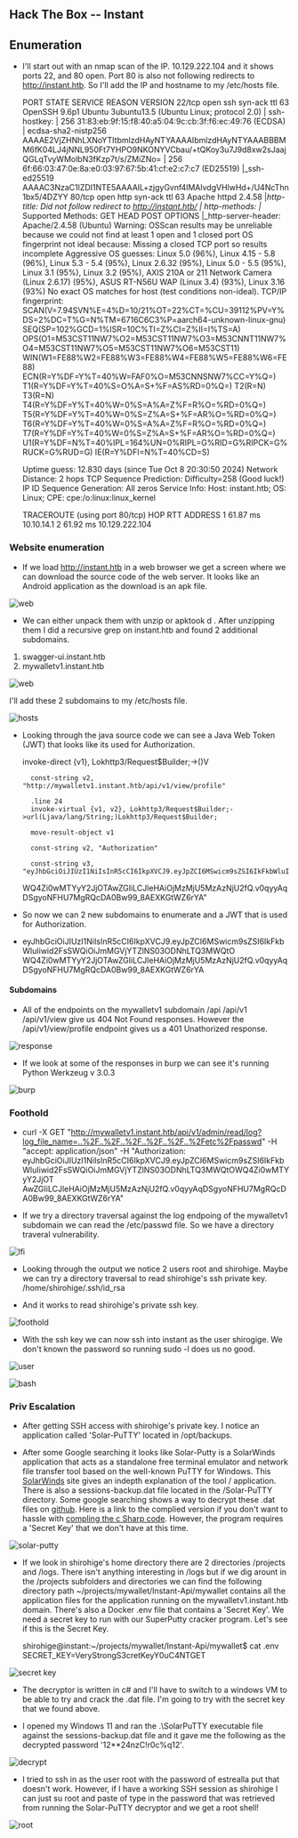 ## Hack The Box -- Instant 

## Enumeration 

- I'll start out with an nmap scan of the IP. 10.129.222.104 and it shows ports 22, and 80 open. Port 80 is also not following redirects to http://instant.htb. So I'll add the IP and hostname to my /etc/hosts file. 


	PORT   STATE SERVICE REASON         VERSION
	22/tcp open  ssh     syn-ack ttl 63 OpenSSH 9.6p1 Ubuntu 3ubuntu13.5 (Ubuntu Linux; protocol 2.0)
	| ssh-hostkey: 
	|   256 31:83:eb:9f:15:f8:40:a5:04:9c:cb:3f:f6:ec:49:76 (ECDSA)
	| ecdsa-sha2-nistp256 AAAAE2VjZHNhLXNoYTItbmlzdHAyNTYAAAAIbmlzdHAyNTYAAABBBMM6fK04LJ4jNNL950Ft7YHPO9NKONYVCbau/+tQKoy3u7J9d8xw2sJaajQGLqTvyWMolbN3fKzp7t/s/ZMiZNo=
	|   256 6f:66:03:47:0e:8a:e0:03:97:67:5b:41:cf:e2:c7:c7 (ED25519)
	|_ssh-ed25519 AAAAC3NzaC1lZDI1NTE5AAAAIL+zjgyGvnf4lMAlvdgVHlwHd+/U4NcThn1bx5/4DZYY
	80/tcp open  http    syn-ack ttl 63 Apache httpd 2.4.58
	|_http-title: Did not follow redirect to http://instant.htb/
	| http-methods: 
	|_  Supported Methods: GET HEAD POST OPTIONS
	|_http-server-header: Apache/2.4.58 (Ubuntu)
	Warning: OSScan results may be unreliable because we could not find at least 1 open and 1 closed port
	OS fingerprint not ideal because: Missing a closed TCP port so results incomplete
	Aggressive OS guesses: Linux 5.0 (96%), Linux 4.15 - 5.8 (96%), Linux 5.3 - 5.4 (95%), Linux 2.6.32 (95%), Linux 5.0 - 5.5 (95%), Linux 3.1 (95%), Linux 3.2 (95%), AXIS 210A or 211 Network Camera (Linux 2.6.17) (95%), ASUS RT-N56U WAP (Linux 3.4) (93%), Linux 3.16 (93%)
	No exact OS matches for host (test conditions non-ideal).
	TCP/IP fingerprint:
	SCAN(V=7.94SVN%E=4%D=10/21%OT=22%CT=%CU=39112%PV=Y%DS=2%DC=T%G=N%TM=6716C6C3%P=aarch64-unknown-linux-gnu)
	SEQ(SP=102%GCD=1%ISR=10C%TI=Z%CI=Z%II=I%TS=A)
	OPS(O1=M53CST11NW7%O2=M53CST11NW7%O3=M53CNNT11NW7%O4=M53CST11NW7%O5=M53CST11NW7%O6=M53CST11)
	WIN(W1=FE88%W2=FE88%W3=FE88%W4=FE88%W5=FE88%W6=FE88)
	ECN(R=Y%DF=Y%T=40%W=FAF0%O=M53CNNSNW7%CC=Y%Q=)
	T1(R=Y%DF=Y%T=40%S=O%A=S+%F=AS%RD=0%Q=)
	T2(R=N)
	T3(R=N)
	T4(R=Y%DF=Y%T=40%W=0%S=A%A=Z%F=R%O=%RD=0%Q=)
	T5(R=Y%DF=Y%T=40%W=0%S=Z%A=S+%F=AR%O=%RD=0%Q=)
	T6(R=Y%DF=Y%T=40%W=0%S=A%A=Z%F=R%O=%RD=0%Q=)
	T7(R=Y%DF=Y%T=40%W=0%S=Z%A=S+%F=AR%O=%RD=0%Q=)
	U1(R=Y%DF=N%T=40%IPL=164%UN=0%RIPL=G%RID=G%RIPCK=G%RUCK=G%RUD=G)
	IE(R=Y%DFI=N%T=40%CD=S)

	Uptime guess: 12.830 days (since Tue Oct  8 20:30:50 2024)
	Network Distance: 2 hops
	TCP Sequence Prediction: Difficulty=258 (Good luck!)
	IP ID Sequence Generation: All zeros
	Service Info: Host: instant.htb; OS: Linux; CPE: cpe:/o:linux:linux_kernel

	TRACEROUTE (using port 80/tcp)
	HOP RTT      ADDRESS
	1   61.87 ms 10.10.14.1
	2   61.92 ms 10.129.222.104


### Website enumeration

- If we load http://instant.htb in a web browser we get a screen where we can download the source code of the web server. It looks like an Android application as the download is an apk file.


![web](/Instant/images/web.png) 


- We can either unpack them with unzip or apktook d <apk-file-name>. After unzipping them I did a recursive grep on instant.htb and found 2 additional subdomains.

1. swagger-ui.instant.htb
2. mywalletv1.instant.htb


![web](/Instant/images/subdomains.png) 


I'll add these 2 subdomains to my /etc/hosts file.


![hosts](/Instant/images/host-file.png) 



- Looking through the java source code we can see a Java Web Token (JWT) that looks like its used for Authorization.


	invoke-direct {v1}, Lokhttp3/Request$Builder;-><init>()V
		                                                                                                                           
	    const-string v2, "http://mywalletv1.instant.htb/api/v1/view/profile"
		                           
	    .line 24
	    invoke-virtual {v1, v2}, Lokhttp3/Request$Builder;->url(Ljava/lang/String;)Lokhttp3/Request$Builder;
		                           
	    move-result-object v1

	    const-string v2, "Authorization"

	    const-string v3, "eyJhbGciOiJIUzI1NiIsInR5cCI6IkpXVCJ9.eyJpZCI6MSwicm9sZSI6IkFkbWluIiwid2FsSWQiOiJmMGVjYTZlNS03ODNhLTQ3MWQtO
	WQ4Zi0wMTYyY2JjOTAwZGIiLCJleHAiOjMzMjU5MzAzNjU2fQ.v0qyyAqDSgyoNFHU7MgRQcDA0Bw99_8AEXKGtWZ6rYA"


- So now we can 2 new subdomains to enumerate and a JWT that is used for Authorization.

- eyJhbGciOiJIUzI1NiIsInR5cCI6IkpXVCJ9.eyJpZCI6MSwicm9sZSI6IkFkbWluIiwid2FsSWQiOiJmMGVjYTZlNS03ODNhLTQ3MWQtO
WQ4Zi0wMTYyY2JjOTAwZGIiLCJleHAiOjMzMjU5MzAzNjU2fQ.v0qyyAqDSgyoNFHU7MgRQcDA0Bw99_8AEXKGtWZ6rYA


#### Subdomains

- All of the endpoints on the mywalletv1 subdomain /api /api/v1 /api/v1/view give us 404 Not Found responses. However the /api/v1/view/profile endpoint gives us a 401 Unathorized response. 


![response](/Instant/images/401.png) 

- If we look at some of the responses in burp we can see it's running Python Werkzeug v 3.0.3


![burp](/Instant/images/burp.png) 





### Foothold

- curl -X GET "http://mywalletv1.instant.htb/api/v1/admin/read/log?log_file_name=..%2F..%2F..%2F..%2F..%2F..%2Fetc%2Fpasswd" -H "accept: application/json" -H "Authorization: eyJhbGciOiJIUzI1NiIsInR5cCI6IkpXVCJ9.eyJpZCI6MSwicm9sZSI6IkFkbWluIiwid2FsSWQiOiJmMGVjYTZlNS03ODNhLTQ3MWQtOWQ4Zi0wMTYyY2JjOT
AwZGIiLCJleHAiOjMzMjU5MzAzNjU2fQ.v0qyyAqDSgyoNFHU7MgRQcDA0Bw99_8AEXKGtWZ6rYA"


- If we try a directory traversal against the log endpoing of the mywalletv1 subdomain we can read the /etc/passwd file. So we have a directory traveral vulnerability.


![lfi](/Instant/images/dir-trav.png) 


- Looking through the output we notice 2 users root and shirohige. Maybe we can try a directory traversal to read shirohige's ssh private key. /home/shirohige/.ssh/id_rsa 


- And it works to read shirohige's private ssh key. 


![foothold](/Instant/images/foothold.png) 


- With the ssh key we can now ssh into instant as the user shirogige. We don't known the password so running sudo -l does us no good.

![user](/Instant/images/ssh.png) 


![bash](/Instant/images/bash.png) 


### Priv Escalation

- After getting SSH access with shirohige's private key. I notice an application called 'Solar-PuTTY' located in /opt/backups. 

- After some Google searching it looks like Solar-Putty is a SolarWinds application that acts as a standalone free terminal emulator and network file transfer tool based on the well-known PuTTY for Windows. This [SolarWinds](https://www.solarwinds.com/assets/solarwinds/swdcv2/free-tools/solar-putty/resources/solar-putty-datasheet.pdf) site gives an indepth explanation of the tool / application. There is also a sessions-backup.dat file located in the /Solar-PuTTY directory. Some google searching shows a way to decrypt these .dat files on [github](https://github.com/VoidSec/SolarPuttyDecrypt). Here is a link to the complied version if you don't want to hassle with [compling the c Sharp code](https://github.com/VoidSec/SolarPuttyDecrypt/releases/tag/v1.0).  However, the program requires a 'Secret Key' that we don't have at this time.


![solar-putty](/Instant/images/solar-putty.png) 



- If we look in shirohige's home directory there are 2 directories /projects and /logs. There isn't anything interesting in /logs but if we dig arount in the /projects subfolders and directories we can find the following directory path ~/projects/mywallet/Instant-Api/mywallet contains all the application files for the application running on the mywalletv1.instant.htb domain. There's also a Docker .env file that contains a 'Secret Key'. We need a secret key to run with our SuperPutty cracker program. Let's see if this is the Secret Key.


	shirohige@instant:~/projects/mywallet/Instant-Api/mywallet$ cat .env 
	SECRET_KEY=VeryStrongS3cretKeyY0uC4NTGET

![secret key](/Instant/images/key.png) 


- The decryptor is written in c# and I'll have to switch to a windows VM to be able to try and crack the .dat file. I'm going to try with the secret key that we found above. 

- I opened my Windows 11 and ran the .\SolarPuTTY executable file against the sessions-backup.dat file and it gave me the following as the decrypted password '12**24nzC!r0c%q12'. 


![decrypt](/Instant/images/root-password.png) 


- I tried to ssh in as the user root with the password of estrealla put that doesn't work. However, if I have a working SSH session as shirohige I can just su root and paste of type in the password that was retrieved from running the Solar-PuTTY decryptor and we get a root shell! 



![root](/Instant/images/root.png) 

